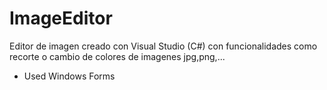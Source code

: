 # ImageEditor
Editor de imagen creado con Visual Studio (C#) con funcionalidades como recorte o cambio de colores de imagenes jpg,png,...

- Used Windows Forms
